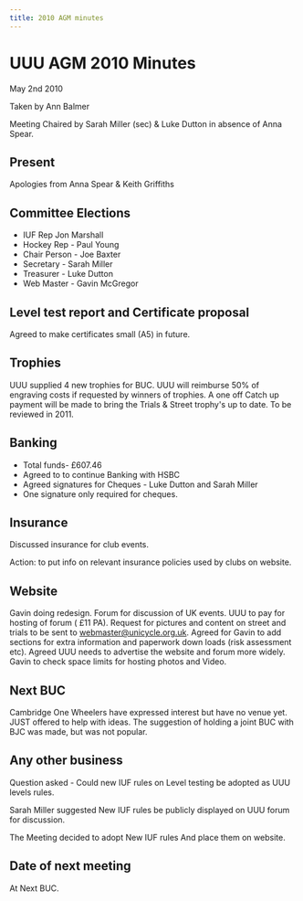 ```yaml
---
title: 2010 AGM minutes
---
```


# UUU AGM 2010 Minutes

May 2nd 2010

Taken by Ann Balmer

Meeting Chaired by Sarah Miller (sec) & Luke Dutton in absence of Anna Spear.

## Present

Apologies from Anna Spear & Keith Griffiths

## Committee Elections

* IUF Rep Jon Marshall
* Hockey Rep - Paul Young
* Chair Person - Joe Baxter
* Secretary - Sarah Miller
* Treasurer - Luke Dutton
* Web Master - Gavin McGregor

## Level test report and Certificate proposal

Agreed to make certificates small (A5) in future.

## Trophies

UUU supplied 4 new trophies for BUC. UUU will reimburse 50% of engraving costs
if requested by winners of trophies. A one off Catch up payment will be made to
bring the  Trials & Street trophy's up to date.  To be reviewed  in 2011.

## Banking

* Total funds- £607.46
* Agreed to to continue Banking with HSBC
* Agreed signatures for Cheques - Luke Dutton and Sarah Miller
* One signature only required for cheques.

## Insurance

Discussed insurance for club events.

Action: to put info on relevant insurance policies used by clubs on website.

## Website

Gavin doing redesign. Forum for discussion of UK events. UUU to pay for hosting
of forum ( £11 PA). Request for pictures and content on street and trials to
be sent to webmaster@unicycle.org.uk. Agreed for Gavin to add sections for
extra information and paperwork down loads (risk assessment etc). Agreed UUU
needs to advertise the website and forum more widely. Gavin to check space
limits for hosting photos and Video.

## Next BUC

Cambridge One Wheelers have expressed interest but have no venue yet. JUST
offered to help with ideas. The suggestion of holding a joint BUC with BJC was
made, but was not popular.

## Any other business

Question asked - Could new IUF rules on Level testing be adopted  as UUU levels rules.

Sarah Miller suggested New IUF rules be publicly displayed on UUU forum for discussion.

The Meeting decided to adopt New IUF rules And place them on website.

## Date of next meeting

At Next BUC.
